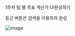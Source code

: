 1주차 팀 별 목표
계산기 UI완성하기

둥근 버튼은 검색을 이용하여 완성

![image](https://github.com/LikelyLime/Calcul/assets/75249291/72a58f43-06a5-41cc-9332-70d8fb7a5e57)
